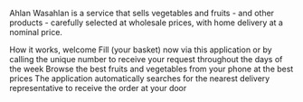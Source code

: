 Ahlan Wasahlan is a service that sells vegetables and fruits - and other products - carefully selected at wholesale prices, with home delivery at a nominal price.

How it works, welcome Fill (your basket) now via this application or by calling the unique number to receive your request throughout the days of the week Browse the best fruits and vegetables from your phone at the best prices The application automatically searches for the nearest delivery representative to receive the order at your door
